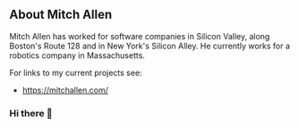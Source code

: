 ## About Mitch Allen

Mitch Allen has worked for software companies in Silicon Valley, along Boston's Route 128 and in New York's Silicon Alley. He currently works for a robotics company in Massachusetts.

For links to my current projects see:

* https://mitchallen.com/

### Hi there 👋

<!--
**mitchallen/mitchallen** is a ✨ _special_ ✨ repository because its `README.md` (this file) appears on your GitHub profile.

Here are some ideas to get you started:

- 🔭 I’m currently working on ...
- 🌱 I’m currently learning ...
- 👯 I’m looking to collaborate on ...
- 🤔 I’m looking for help with ...
- 💬 Ask me about ...
- 📫 How to reach me: ...
- 😄 Pronouns: ...
- ⚡ Fun fact: ...
-->
